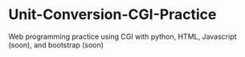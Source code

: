 # Unit-Conversion-CGI-Practice
Web programming practice using CGI with python, HTML, Javascript (soon), and bootstrap (soon)
